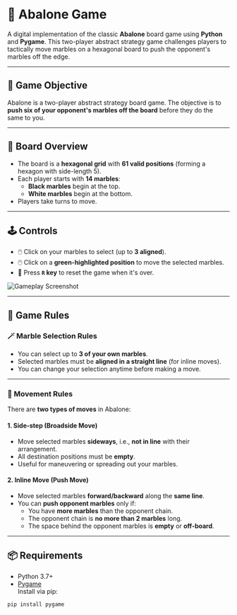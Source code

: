 # 🧠 Abalone Game

A digital implementation of the classic **Abalone** board game using **Python** and **Pygame**. This two-player abstract strategy game challenges players to tactically move marbles on a hexagonal board to push the opponent's marbles off the edge.

---

## 🎯 Game Objective

Abalone is a two-player abstract strategy board game. The objective is to **push six of your opponent's marbles off the board** before they do the same to you.

---

## 🧩 Board Overview

- The board is a **hexagonal grid** with **61 valid positions** (forming a hexagon with side-length 5).
- Each player starts with **14 marbles**:
  - **Black marbles** begin at the top.
  - **White marbles** begin at the bottom.
- Players take turns to move.

---

## 🕹️ Controls

- 🖱️ Click on your marbles to select (up to **3 aligned**).
- 🖱️ Click on a **green-highlighted position** to move the selected marbles.
- 🔁 Press **`R` key** to reset the game when it's over.

![Gameplay Screenshot](https://github.com/user-attachments/assets/124e6a6d-c2b6-4159-abf4-d3e0530696d8)

---

## 🧱 Game Rules

### 🪄 Marble Selection Rules

- You can select up to **3 of your own marbles**.
- Selected marbles must be **aligned in a straight line** (for inline moves).
- You can change your selection anytime before making a move.

---

### 🧭 Movement Rules

There are **two types of moves** in Abalone:

#### 1. Side-step (Broadside Move)

- Move selected marbles **sideways**, i.e., **not in line** with their arrangement.
- All destination positions must be **empty**.
- Useful for maneuvering or spreading out your marbles.

#### 2. Inline Move (Push Move)

- Move selected marbles **forward/backward** along the **same line**.
- You can **push opponent marbles** only if:
  - You have **more marbles** than the opponent chain.
  - The opponent chain is **no more than 2 marbles** long.
  - The space behind the opponent marbles is **empty** or **off-board**.

---

## 📦 Requirements

- Python 3.7+
- [Pygame](https://www.pygame.org/)  
  Install via pip:

```bash
pip install pygame




